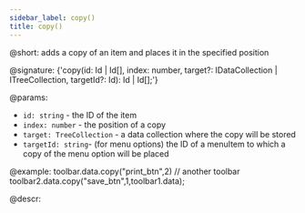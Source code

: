 ```yaml
---
sidebar_label: copy()
title: copy()
---          
```


@short: adds a copy of an item and places it in the specified position

@signature: {'copy(id: Id | Id[], index: number, target?: IDataCollection | ITreeCollection, targetId?: Id): Id | Id[];'}

@params:
- `id: string` - the ID of the item
- `index: number` - the position of a copy
- `target: TreeCollection` - a data collection where the copy will be stored
- `targetId: string`- (for menu options) the ID of a menuItem to which a copy of the menu option will be placed

@example:
toolbar.data.copy("print_btn",2)
// another toolbar
toolbar2.data.copy("save_btn",1,toolbar1.data);

@descr:
